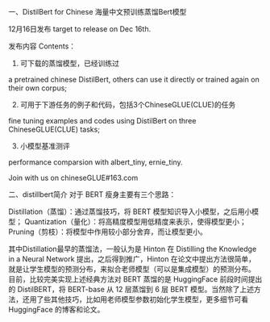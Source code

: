 一、DistilBert for Chinese 海量中文预训练蒸馏Bert模型

12月16日发布 target to release on Dec 16th.

发布内容 Contents：

1. 可下载的蒸馏模型，已经训练过 

a pretrained chinese DistilBert, others can use it directly or  trained again on their own corpus; 

2. 可用于下游任务的例子和代码，包括3个ChineseGLUE(CLUE)的任务 

fine tuning examples and codes using DistilBert on three ChineseGLUE(CLUE) tasks; 

3. 小模型基准测评

performance comparsion with albert_tiny, ernie_tiny.

Join with us on chineseGLUE#163.com

二、distillbert简介
对于 BERT 瘦身主要有三个思路：

Distillation（蒸馏）：通过蒸馏技巧，将 BERT 模型知识导入小模型，之后用小模型；
Quantization（量化）：将高精度模型用低精度来表示，使得模型更小；
Pruning（剪枝）：将模型中作用较小部分舍弃，而让模型更小。

其中Distillation最早的蒸馏法，一般认为是 Hinton 在 Distilling the Knowledge in a Neural Network 提出，之后得到推广，Hinton 在论文中提出方法很简单，就是让学生模型的预测分布，来拟合老师模型（可以是集成模型）的预测分布。
目前，比较完美实现上述经典方法对 BERT 蒸馏的是 HuggingFace 前段时间提出的 DistilBERT，将 BERT-base 从 12 层蒸馏到 6 层 BERT 模型。当然除了上述方法，还用了些其他技巧，比如用老师模型参数初始化学生模型，更多细节可看 HuggingFace 的博客和论文。
